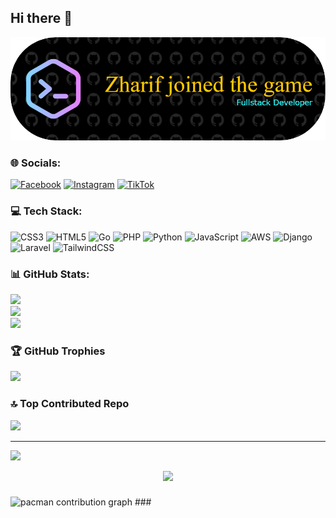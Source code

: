 ## Hi there 👋

![Zharif-1135](img/github-header-image.png)

### 🌐 Socials:
[![Facebook](https://img.shields.io/badge/Facebook-%231877F2.svg?logo=Facebook&logoColor=white)](https://facebook.com/https://www.facebook.com/zharif.id) [![Instagram](https://img.shields.io/badge/Instagram-%23E4405F.svg?logo=Instagram&logoColor=white)](https://instagram.com/https://www.instagram.com/zharif.athaya_andarfi?igsh=dXA4cGVreGllYWw5) [![TikTok](https://img.shields.io/badge/TikTok-%23000000.svg?logo=TikTok&logoColor=white)](https://tiktok.com/@https://www.tiktok.com/@zharif_1135?_t=ZS-8xiADsK02kR&_r=1) 

### 💻 Tech Stack:
![CSS3](https://img.shields.io/badge/css3-%231572B6.svg?style=for-the-badge&logo=css3&logoColor=white) ![HTML5](https://img.shields.io/badge/html5-%23E34F26.svg?style=for-the-badge&logo=html5&logoColor=white) ![Go](https://img.shields.io/badge/go-%2300ADD8.svg?style=for-the-badge&logo=go&logoColor=white) ![PHP](https://img.shields.io/badge/php-%23777BB4.svg?style=for-the-badge&logo=php&logoColor=white) ![Python](https://img.shields.io/badge/python-3670A0?style=for-the-badge&logo=python&logoColor=ffdd54) ![JavaScript](https://img.shields.io/badge/javascript-%23323330.svg?style=for-the-badge&logo=javascript&logoColor=%23F7DF1E) ![AWS](https://img.shields.io/badge/AWS-%23FF9900.svg?style=for-the-badge&logo=amazon-aws&logoColor=white) ![Django](https://img.shields.io/badge/django-%23092E20.svg?style=for-the-badge&logo=django&logoColor=white) ![Laravel](https://img.shields.io/badge/laravel-%23FF2D20.svg?style=for-the-badge&logo=laravel&logoColor=white) ![TailwindCSS](https://img.shields.io/badge/tailwindcss-%2338B2AC.svg?style=for-the-badge&logo=tailwind-css&logoColor=white)
### 📊 GitHub Stats:
![](https://github-readme-stats.vercel.app/api?username=Zharif-1135&theme=blue_navy&hide_border=false&include_all_commits=true&count_private=false)<br/>
![](https://nirzak-streak-stats.vercel.app/?user=Zharif-1135&theme=blue_navy&hide_border=false)<br/>
![](https://github-readme-stats.vercel.app/api/top-langs/?username=Zharif-1135&theme=blue_navy&hide_border=false&include_all_commits=true&count_private=false&layout=compact)

### 🏆 GitHub Trophies
![](https://github-profile-trophy.vercel.app/?username=Zharif-1135&theme=blue_navy&no-frame=true&no-bg=true&margin-w=4)

### 🔝 Top Contributed Repo
![](https://github-contributor-stats.vercel.app/api?username=Zharif-1135&limit=5&theme=blue_navy&combine_all_yearly_contributions=true)

---
[![](https://visitcount.itsvg.in/api?id=Zharif-1135&icon=4&color=1)](https://visitcount.itsvg.in)

<div align="center">
  <img src="https://profile-counter.glitch.me/Zharif-1135/count.svg?"  />
</div>

###

<picture>
  <source media="(prefers-color-scheme: dark)" srcset="https://raw.githubusercontent.com/Zharif-1135/Zharif-1135/output/pacman-contribution-graph-dark.svg">
  <source media="(prefers-color-scheme: light)" srcset="https://raw.githubusercontent.com/Zharif-1135/Zharif-1135/output/pacman-contribution-graph.svg">
  <img alt="pacman contribution graph" src="https://raw.githubusercontent.com/Zharif-1135/Zharif-1135/output/pacman-contribution-graph.svg">
</picture>
###